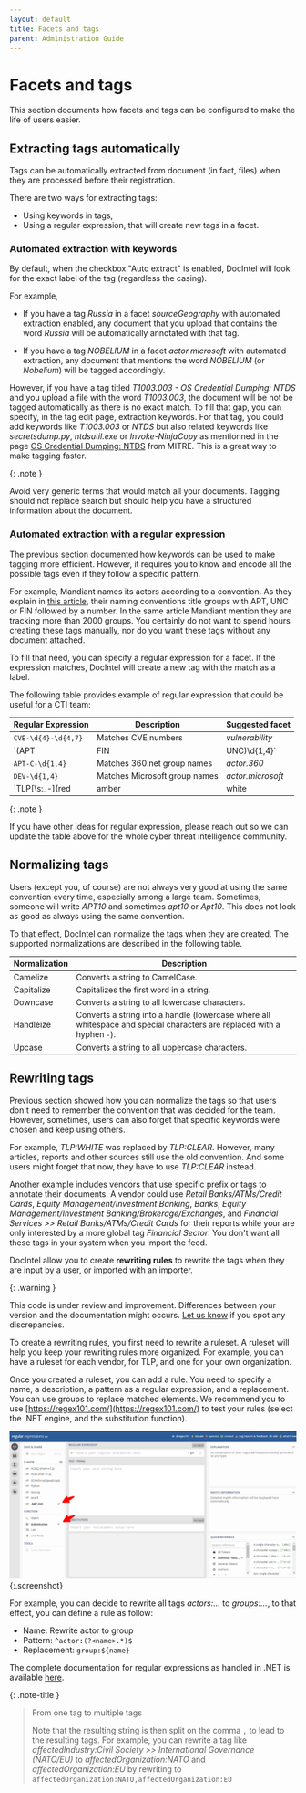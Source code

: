 ```yaml
---
layout: default
title: Facets and tags
parent: Administration Guide
---
```


# Facets and tags

This section documents how facets and tags can be configured to make the life of
users easier.

## Extracting tags automatically

Tags can be automatically extracted from document (in fact, files) when they are
processed before their registration.

There are two ways for extracting tags:

* Using keywords in tags,
* Using a regular expression, that will create new tags in a facet.

### Automated extraction with keywords

By default, when the checkbox "Auto extract" is enabled, DocIntel will look for
the exact label of the tag (regardless the casing).

For example, 

* If you have a tag *Russia* in a facet *sourceGeography* with automated
  extraction enabled, any document that you upload that contains the word *Russia*
  will be automatically annotated with that tag.

* If you have a tag *NOBELIUM* in a facet *actor.microsoft* with automated
  extraction, any document that mentions the word *NOBELIUM* (or *Nobelium*) will be tagged
  accordingly.

However, if you have a tag titled *T1003.003 - OS Credential Dumping: NTDS* and
you upload a file with the word *T1003.003*, the document will be not be tagged
automatically as there is no exact match. To fill that gap, you can specify, in
the tag edit page, extraction keywords. For that tag, you could add keywords
like *T1003.003* or *NTDS* but also related keywords like *secretsdump.py*,
*ntdsutil.exe* or *Invoke-NinjaCopy* as mentionned in the page [OS Credential
Dumping: NTDS](https://attack.mitre.org/techniques/T1003/003/) from MITRE. This
is a great way to make tagging faster.

{: .note } 

Avoid very generic terms that would match all your documents. Tagging should not
replace search but should help you have a structured information about the
document.

### Automated extraction with a regular expression

The previous section documented how keywords can be used to make tagging more
efficient. However, it requires you to know and encode all the possible tags
even if they follow a specific pattern.

For example, Mandiant names its actors according to a convention. As they
explain in [this
article](https://vision.fireeye.com/editions/10/10-mandiant-graduation.html),
their naming conventions title groups with APT, UNC or FIN followed by a number.
In the same article Mandiant mention they are tracking more than 2000 groups.
You certainly do not want to spend hours creating these tags manually, nor do
you want these tags without any document attached.

To fill that need, you can specify a regular expression for a facet. If the
expression matches, DocIntel will create a new tag with the match as a label.

The following table provides example of regular expression that could be useful for a CTI team:

| Regular Expression                                      | Description                   | Suggested facet   |
| ------------------------------------------------------- | ----------------------------- | ----------------- |
| `CVE-\d{4}-\d{4,7}`                                     | Matches CVE numbers           | *vulnerability*   |
| `(APT|FIN|UNC)\d{1,4}`                                  | Matches Mandiant group names  | *actor.mandiant*  |
| `APT-C-\d{1,4}`                                         | Matches 360.net group names   | *actor.360*       |
| `DEV-\d{1,4}`                                           | Matches Microsoft group names | *actor.microsoft* |
| `TLP[\s:_\-](red|amber|white|clear|green|amber+strict)` | Matches common TLP notations  | *tlp*             |

{: .note } 

If you have other ideas for regular expression, please reach out so we can
update the table above for the whole cyber threat intelligence community.

## Normalizing tags

Users (except you, of course) are not always very good at using the same
convention every time, especially among a large team. Sometimes, someone will
write *APT10* and sometimes *apt10* or *Apt10*. This does not look as good as
always using the same convention. 

To that effect, DocIntel can normalize the tags when they are created. The
supported normalizations are described in the following table.

| Normalization | Description                                                                                                             |
| ------------- | ----------------------------------------------------------------------------------------------------------------------- |
| Camelize      | Converts a string to CamelCase.                                                                                         |
| Capitalize    | Capitalizes the first word in a string.                                                                                 |
| Downcase      | Converts a string to all lowercase characters.                                                                          |
| Handleize     | Converts a string into a handle (lowercase where all whitespace and special characters are replaced with a hyphen `-`). |
| Upcase        | Converts a string to all uppercase characters.                                                                          |

## Rewriting tags

Previous section showed how you can normalize the tags so that users don't need
to remember the convention that was decided for the team. However, sometimes,
users can also forget that specific keywords were chosen and keep using others.

For example, *TLP:WHITE* was replaced by *TLP:CLEAR*. However, many articles,
reports and other sources still use the old convention. And some users might
forget that now, they have to use *TLP:CLEAR* instead.

Another example includes vendors that use specific prefix or tags to annotate
their documents. A vendor could use  *Retail Banks/ATMs/Credit Cards*, *Equity
Management/Investment Banking*, *Banks*, *Equity Management/Investment
Banking/Brokerage/Exchanges*, and *Financial Services >> Retail
Banks/ATMs/Credit Cards* for their reports while your are only interested by a
more global tag *Financial Sector*. You don't want all these tags in your system
when you import the feed.

DocIntel allow you to create **rewriting rules** to rewrite the tags when they
are input by a user, or imported with an importer.

{: .warning } 

This code is under review and improvement. Differences between your version and
the documentation might occurs. [Let us
know](https://github.com/docintelapp/docs/issues) if you spot any discrepancies.

To create a rewriting rules, you first need to rewrite a ruleset. A ruleset will
help you keep your rewriting rules more organized. For example, you can have a
ruleset for each vendor, for TLP, and one for your own organization.

Once you created a ruleset, you can add a rule. You need to specify a name, a
description, a pattern as a regular expression, and a replacement. You can use
groups to replace matched elements. We recommend you to use
[https://regex101.com/](https://regex101.com/) to test your rules (select the
.NET engine, and the substitution function).

![](/docs/admin/assets/imgs/regex101.png){:.screenshot}

For example, you can decide to rewrite all tags *actors:...* to *groups:...*, to
that effect, you can define a rule as follow:

* Name: Rewrite actor to group
* Pattern: `^actor:(?<name>.*)$`
* Replacement: `group:${name}`

The complete documentation for regular expressions as handled in .NET is
available
[here](https://learn.microsoft.com/en-us/dotnet/standard/base-types/regular-expressions).


{: .note-title }
> From one tag to multiple tags
>
> Note that the resulting string is then split on the comma `,` to lead to the
> resulting tags. For example, you can rewrite a tag like
> *affectedIndustry:Civil Society >> International Governance (NATO/EU)* to
> *affectedOrganization:NATO* and *affectedOrganization:EU* by rewriting to
> `affectedOrganization:NATO,affectedOrganization:EU`
